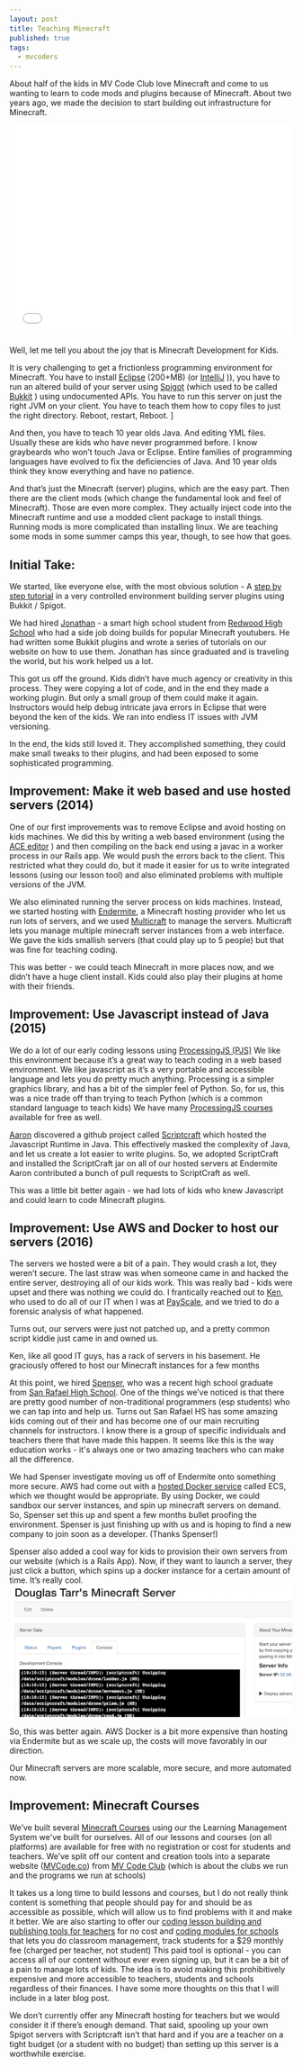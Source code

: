 ```yaml
---
layout: post
title: Teaching Minecraft
published: true
tags:
  - mvcoders
---
```

About half of the kids in MV Code Club love Minecraft and come to us wanting to learn to code mods and plugins because of Minecraft.  About two years ago, we made the decision to start building out infrastructure for Minecraft.

<iframe frameborder="0" style="border:none; border: 0; overflow: hidden; width:500px; height: 375px" src="/games/2dmc">
</iframe>

Well, let me tell you about the joy that is Minecraft Development for Kids.  


It is very challenging to get a frictionless programming environment for Minecraft.  You have to install [Eclipse](https://eclipse.org/downloads/) (200+MB) (or [IntelliJ](https://www.jetbrains.com/idea/) )), you have to run an altered build of your server using [Spigot](https://www.spigotmc.org/) (which used to be called [Bukkit](https://bukkit.org/) ) using undocumented APIs.  You have to run this server on just the right JVM on your client.   You have to teach them how to copy files to just the right directory.  Reboot, restart, Reboot.
]

And then, you have to teach 10 year olds Java.  And editing YML files.  Usually these are kids who have never programmed before.  I know graybeards who won’t touch Java or Eclipse.  Entire families of programming languages have evolved to fix the deficiencies of Java.    And 10 year olds think they know everything and have no patience.

And that’s just the Minecraft (server) plugins, which are the easy part.  Then there are the client mods (which change the fundamental look and feel of Minecraft).  Those are even more complex.  They actually inject code into the Minecraft runtime and use a modded client package to install things.  Running mods is more complicated than installing linux.  We are teaching some mods in some summer camps this year, though, to see how that goes.

## Initial Take: 
We started, like everyone else, with the most obvious solution - A [step by step tutorial](https://www.mvcode.co/lessons/how-to-make-a-minecraft-plugin) in a very controlled environment building server plugins using Bukkit / Spigot.

We had hired [Jonathan](https://www.mvcode.co/user/jce) - a smart high school student from [Redwood High School](http://www.tamdistrict.org/redwood) who had a side job doing builds for popular Minecraft youtubers.  He had written some Bukkit plugins and wrote a series of tutorials on our website on how to use them.   Jonathan has since graduated and is traveling the world, but his work helped us a lot.

This got us off the ground.  Kids didn’t have much agency or creativity in this process.  They were copying a lot of code, and in the end they made a working plugin.  But only a small group of them could make it again.  Instructors would help debug intricate java errors in Eclipse that were beyond the ken of the kids.  We ran into endless IT issues with JVM versioning.  

In the end, the kids still loved it.  They accomplished something, they could make small tweaks to their plugins, and had been exposed to some sophisticated programming.

## Improvement: Make it web based and use hosted servers (2014)
One of our first improvements was to remove Eclipse and avoid hosting on kids machines.  We did this by writing a web based environment (using the [ACE editor](https://ace.c9.io/#nav=about) ) and then compiling on the back end using a javac in a worker process in our Rails app.  We would push the errors back to the client.    This restricted what they could do, but it made it easier for us to write integrated lessons (using our lesson tool) and also eliminated problems with multiple versions of the JVM.  

We also eliminated running the server process on kids machines.  Instead, we started hosting with [Endermite](https://endermite.com/), a Minecraft hosting provider who let us run lots of servers, and we used [Multicraft](http://www.multicraft.org/) to manage the servers.  Multicraft lets you manage multiple minecraft server instances from a web interface.  We gave the kids smallish servers (that could play up to 5 people) but that was fine for teaching coding.

This was better - we could teach Minecraft in more places now, and we didn’t have a huge client install.  Kids could also play their plugins at home with their friends.

## Improvement:  Use Javascript instead of Java (2015)
We do a lot of our early coding lessons using [ProcessingJS (PJS)](http://processingjs.org/)   We like this environment because it’s a great way to teach coding in a web based environment.  We like javascript as it’s a very portable and accessible language and lets you do pretty much anything.  Processing is a simpler graphics library, and has a bit of the simpler feel of Python.  So, for us, this was a nice trade off than trying to teach Python (which is a common standard language to teach kids)  We have many [ProcessingJS courses](https://www.mvcode.co/platforms/javascript) available for free as well.

[Aaron](https://www.mvcode.co/user/aaron) discovered a github project called [Scriptcraft](http://scriptcraftjs.org/) which hosted the Javascript Runtime in Java.  This effectively masked the complexity of Java, and let us create a lot easier to write plugins.  So, we adopted ScriptCraft and installed the ScriptCraft jar on all of our hosted servers at Endermite   Aaron contributed a bunch of pull requests to ScriptCraft as well.

This was a little bit better again - we had lots of kids who knew Javascript and could learn to code Minecraft plugins.

## Improvement: Use AWS and Docker to host our servers (2016)
The servers we hosted were a bit of a pain. They would crash a lot, they weren’t secure.  The last straw was when someone came in and hacked the entire server, destroying all of our kids work.  This was really bad - kids were upset and there was nothing we could do.  I frantically reached out to [Ken](https://www.demaria.net/Ken_DeMaria/Welcome.html), who used to do all of our IT when I was at [PayScale](https://www.payscale.com), and we tried to do a forensic analysis of what happened.  

Turns out, our servers were just not patched up, and a pretty common script kiddie just came in and owned us.  

Ken, like all good IT guys, has a rack of servers in his basement.   He graciously offered to host our Minecraft instances for a few months 

At this point, we hired [Spenser](https://www.mvcode.co/user/spenserw25), who was a recent high school graduate from [San Rafael High School](http://sanrafael.srcs.org/).   One of the things we’ve noticed is that there are pretty good number of non-traditional programmers (esp students) who we can tap into and help us.   Turns out San Rafael HS has some amazing kids coming out of their and has become one of our main recruiting channels for instructors.   I know there is a group of specific individuals and teachers there that have made this happen.   It seems like this is the way education works - it's always one or two amazing teachers who can make all the difference.

We had Spenser investigate moving us off of Endermite onto something more secure.  AWS had come out with a [hosted Docker service](http://aws.amazon.com/documentation/ecs/) called ECS, which we thought would be appropriate.  By using Docker, we could sandbox our server instances, and spin up minecraft servers on demand.  So, Spenser set this up and spent a few months bullet proofing the environment.   Spenser is just finishing up with us and is hoping to find a new company  to join soon as a developer.  (Thanks Spenser!)

Spenser also added a cool way for kids to provision their own servers from our website (which is a Rails App).  Now, if they want to launch a server, they just click a button, which spins up a docker instance for a certain amount of time.  It’s really cool.
![Minecraft Console Interface](/images/mc_screenshot.png)

So, this was better again.  AWS Docker is a bit more expensive than hosting via Endermite but as we scale up, the costs will move favorably in our direction.  

Our Minecraft servers are more scalable, more secure, and more automated now.

## Improvement: Minecraft Courses
We’ve built several [Minecraft Courses](https://www.mvcode.co/platforms/minecraft) using our the Learning Management System we've built for ourselves.   All of our lessons and courses (on all platforms) are available for free with no registration or cost for students and teachers.    We’ve split off our content and creation tools into a separate website ([MVCode.co](https://www.mvcode.co)) from [MV Code Club](https://www.mvcodeclub.com) (which is about the clubs we run and the programs we run at schools)

It takes us a long time to build lessons and courses, but I do not really think content is something that people should pay for and should be as accessible as possible, which will allow us to find problems with it and make it better.   We are also starting to offer our [coding lesson building and publishing tools for teachers](https://www.mvcode.co) for no cost and [coding modules for schools](https://www.mvcode.co/teach) that lets you do classroom management, track students for a $29 monthly fee (charged per teacher, not student)  This paid tool is optional -  you can access all of our content without ever even signing up, but it can be a bit of a pain to manage lots of kids.  The idea is to avoid making this prohibitively expensive and more accessible to teachers, students and schools regardless of their finances.  I have some more thoughts on this that I will include in a later blog post.

We don’t currently offer any Minecraft hosting for teachers but we would consider it if there’s enough demand.  That said, spooling up your own Spigot servers with Scriptcraft isn’t that hard and if you are a teacher on a tight budget (or a student with no budget) than setting up this server is a worthwhile exercise.

